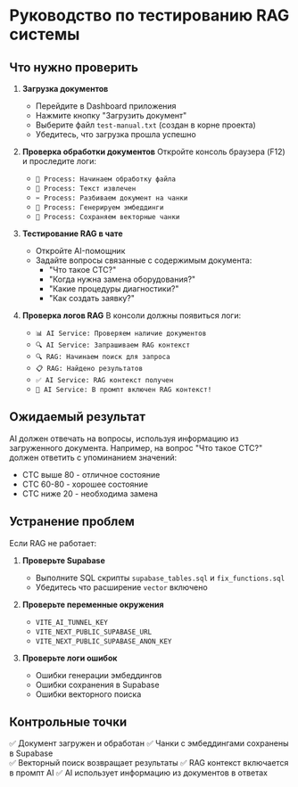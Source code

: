 # Руководство по тестированию RAG системы

## Что нужно проверить

1. **Загрузка документов**
   - Перейдите в Dashboard приложения
   - Нажмите кнопку "Загрузить документ" 
   - Выберите файл `test-manual.txt` (создан в корне проекта)
   - Убедитесь, что загрузка прошла успешно

2. **Проверка обработки документов**
   Откройте консоль браузера (F12) и проследите логи:
   - `📄 Process: Начинаем обработку файла`
   - `📝 Process: Текст извлечен`
   - `✂️ Process: Разбиваем документ на чанки`
   - `🤖 Process: Генерируем эмбеддинги`
   - `💾 Process: Сохраняем векторные чанки`

3. **Тестирование RAG в чате**
   - Откройте AI-помощник
   - Задайте вопросы связанные с содержимым документа:
     * "Что такое CTC?"
     * "Когда нужна замена оборудования?"
     * "Какие процедуры диагностики?"
     * "Как создать заявку?"

4. **Проверка логов RAG**
   В консоли должны появиться логи:
   - `📊 AI Service: Проверяем наличие документов`
   - `🔍 AI Service: Запрашиваем RAG контекст`
   - `🔍 RAG: Начинаем поиск для запроса`
   - `📋 RAG: Найдено результатов`
   - `✅ AI Service: RAG контекст получен`
   - `🎯 AI Service: В промпт включен RAG контекст!`

## Ожидаемый результат

AI должен отвечать на вопросы, используя информацию из загруженного документа.
Например, на вопрос "Что такое CTC?" должен ответить с упоминанием значений:
- CTC выше 80 - отличное состояние
- CTC 60-80 - хорошее состояние  
- CTC ниже 20 - необходима замена

## Устранение проблем

Если RAG не работает:

1. **Проверьте Supabase**
   - Выполните SQL скрипты `supabase_tables.sql` и `fix_functions.sql`
   - Убедитесь что расширение `vector` включено

2. **Проверьте переменные окружения**
   - `VITE_AI_TUNNEL_KEY`
   - `VITE_NEXT_PUBLIC_SUPABASE_URL`
   - `VITE_NEXT_PUBLIC_SUPABASE_ANON_KEY`

3. **Проверьте логи ошибок**
   - Ошибки генерации эмбеддингов
   - Ошибки сохранения в Supabase
   - Ошибки векторного поиска

## Контрольные точки

✅ Документ загружен и обработан
✅ Чанки с эмбеддингами сохранены в Supabase  
✅ Векторный поиск возвращает результаты
✅ RAG контекст включается в промпт AI
✅ AI использует информацию из документов в ответах
